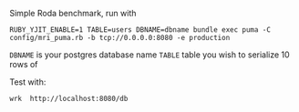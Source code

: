 Simple Roda benchmark, run with

```
RUBY_YJIT_ENABLE=1 TABLE=users DBNAME=dbname bundle exec puma -C config/mri_puma.rb -b tcp://0.0.0.0:8080 -e production
```

`DBNAME` is your postgres database name
`TABLE` table you wish to serialize 10 rows of

Test with:

```
wrk  http://localhost:8080/db
```